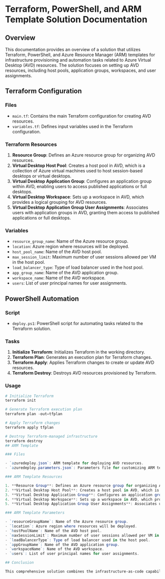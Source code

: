 # Terraform, PowerShell, and ARM Template Solution Documentation

## Overview

This documentation provides an overview of a solution that utilizes Terraform, PowerShell, and Azure Resource Manager (ARM) templates for infrastructure provisioning and automation tasks related to Azure Virtual Desktop (AVD) resources. The solution focuses on setting up AVD resources, including host pools, application groups, workspaces, and user assignments.

## Terraform Configuration

### Files

- `main.tf`: Contains the main Terraform configuration for creating AVD resources.
- `variables.tf`: Defines input variables used in the Terraform configuration.

### Terraform Resources

1. **Resource Group**: Defines an Azure resource group for organizing AVD resources.
2. **Virtual Desktop Host Pool**: Creates a host pool in AVD, which is a collection of Azure virtual machines used to host session-based desktops or virtual desktops.
3. **Virtual Desktop Application Group**: Configures an application group within AVD, enabling users to access published applications or full desktops.
4. **Virtual Desktop Workspace**: Sets up a workspace in AVD, which provides a logical grouping for AVD resources.
5. **Virtual Desktop Application Group User Assignments**: Associates users with application groups in AVD, granting them access to published applications or full desktops.

### Variables

- `resource_group_name`: Name of the Azure resource group.
- `location`: Azure region where resources will be deployed.
- `host_pool_name`: Name of the AVD host pool.
- `max_session_limit`: Maximum number of user sessions allowed per VM in the host pool.
- `load_balancer_type`: Type of load balancer used in the host pool.
- `app_group_name`: Name of the AVD application group.
- `workspace_name`: Name of the AVD workspace.
- `users`: List of user principal names for user assignments.

## PowerShell Automation

### Script

- `deploy.ps1`: PowerShell script for automating tasks related to the Terraform solution.

### Tasks

1. **Initialize Terraform**: Initializes Terraform in the working directory.
2. **Terraform Plan**: Generates an execution plan for Terraform changes.
3. **Terraform Apply**: Applies Terraform changes to create or update AVD resources.
4. **Terraform Destroy**: Destroys AVD resources provisioned by Terraform.

### Usage

```powershell
# Initialize Terraform
terraform init

# Generate Terraform execution plan
terraform plan -out=tfplan

# Apply Terraform changes
terraform apply tfplan

# Destroy Terraform-managed infrastructure
terraform destroy
## ARM Template

### Files

- `azuredeploy.json`: ARM template for deploying AVD resources.
- `azuredeploy.parameters.json`: Parameters file for customizing ARM template deployment.

### ARM Template Resources

1. **Resource Group**: Defines an Azure resource group for organizing AVD resources.
2. **Virtual Desktop Host Pool**: Creates a host pool in AVD, which is a collection of Azure virtual machines used to host session-based desktops or virtual desktops.
3. **Virtual Desktop Application Group**: Configures an application group within AVD, enabling users to access published applications or full desktops.
4. **Virtual Desktop Workspace**: Sets up a workspace in AVD, which provides a logical grouping for AVD resources.
5. **Virtual Desktop Application Group User Assignments**: Associates users with application groups in AVD, granting them access to published applications or full desktops.

### ARM Template Parameters

- `resourceGroupName`: Name of the Azure resource group.
- `location`: Azure region where resources will be deployed.
- `hostPoolName`: Name of the AVD host pool.
- `maxSessionLimit`: Maximum number of user sessions allowed per VM in the host pool.
- `loadBalancerType`: Type of load balancer used in the host pool.
- `appGroupName`: Name of the AVD application group.
- `workspaceName`: Name of the AVD workspace.
- `users`: List of user principal names for user assignments.

## Conclusion

This comprehensive solution combines the infrastructure-as-code capabilities of Terraform, the automation power of PowerShell, and the declarative deployment model of ARM templates to streamline the deployment and management of Azure Virtual Desktop resources. By following the provided documentation and executing the appropriate scripts or templates, users can easily provision, update, and delete AVD resources as needed..
